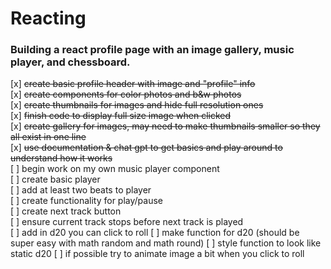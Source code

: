 # Reacting

### Building a react profile page with an image gallery, music player, and chessboard. 

[x] ~~create basic profile header with image and "profile" info~~  <br>
[x] ~~create components for color photos and b&w photos~~  <br>
[x] ~~create thumbnails for images and hide full resolution ones~~  <br>
[x] ~~finish code to display full size image when clicked~~  <br>
[x] ~~create gallery for images, may need to make thumbnails smaller so they all exist in one line~~  <br>
[x] ~~use documentation & chat gpt to get basics and play around to understand how it works~~ <br>
[ ] begin work on my own music player component  <br>
    [ ] create basic player <br>
    [ ] add at least two beats to player <br>
    [ ] create functionality for play/pause <br>
    [ ] create next track button <br>
    [ ] ensure current track stops before next track is played <br>
[ ] add in d20 you can click to roll
    [ ] make function for d20 (should be super easy with math random and math round)
    [ ] style function to look like static d20
    [ ] if possible try to animate image a bit when you click to roll
